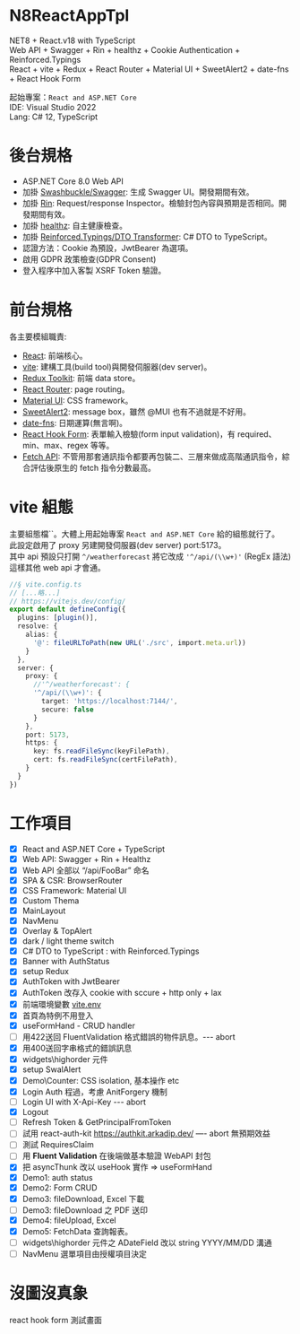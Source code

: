 # N8ReactAppTpl
 NET8 + React.v18 with TypeScript    
 Web API + Swagger + Rin + healthz + Cookie Authentication + Reinforced.Typings   
 React + vite + Redux + React Router + Material UI + SweetAlert2 + date-fns + React Hook Form   

 起始專案：`React and ASP.NET Core`   
 IDE: Visual Studio 2022   
 Lang: C# 12, TypeScript   
 
# 後台規格
* ASP.NET Core 8.0 Web API
* 加掛 [Swashbuckle/Swagger](https://learn.microsoft.com/zh-tw/aspnet/core/tutorials/getting-started-with-swashbuckle?view=aspnetcore-8.0&tabs=visual-studio): 生成 Swagger UI。開發期間有效。
* 加掛 [Rin](https://github.com/mayuki/Rin): Request/response Inspector。檢驗封包內容與預期是否相同。開發期間有效。
* 加掛 [healthz](https://learn.microsoft.com/zh-tw/aspnet/core/host-and-deploy/health-checks?view=aspnetcore-8.0): 自主健康檢查。
* 加掛 [Reinforced.Typings/DTO Transformer](https://github.com/reinforced/Reinforced.Typings): C# DTO to TypeScript。
* 認證方法：Cookie 為預設，JwtBearer 為選項。 
* 啟用 GDPR 政策檢查(GDPR Consent)
* 登入程序中加入客製 XSRF Token 驗證。

# 前台規格
 各主要模組職責:
* [React](https://react.dev/reference/react): 前端核心。
* [vite](https://vitejs.dev/guide/): 建構工具(build tool)與開發伺服器(dev server)。
* [Redux Toolkit](https://redux-toolkit.js.org/): 前端 data store。
* [React Router](https://reactrouter.com/en/main/start/tutorial): page routing。
* [Material UI](https://mui.com/core/): CSS framework。
* [SweetAlert2](https://sweetalert2.github.io/): message box，雖然 @MUI 也有不過就是不好用。
* [date-fns](https://date-fns.org/): 日期運算(無言啊)。
* [React Hook Form](https://react-hook-form.com/): 表單輸入檢驗(form input validation)，有 required、min、max、regex 等等。
* [Fetch API](https://developer.mozilla.org/zh-TW/docs/Web/API/Fetch_API/Using_Fetch): 不管用那套通訊指令都要再包裝二、三層來做成高階通訊指令，綜合評估後原生的 fetch 指令分數最高。

# vite 組態
主要組態檔``。大體上用起始專案 `React and ASP.NET Core` 給的組態就行了。   
此設定啟用了 proxy 另建開發伺服器(dev server) port:5173。  
其中 api 預設只打開 `^/weatherforecast` 將它改成 `'^/api/(\\w+)'` (RegEx 語法)這樣其他 web api 才會通。

```TypeScript
//§ vite.config.ts
// [...略...]
// https://vitejs.dev/config/
export default defineConfig({
  plugins: [plugin()],
  resolve: {
    alias: {
      '@': fileURLToPath(new URL('./src', import.meta.url))
    }
  },
  server: {
    proxy: {
      //'^/weatherforecast': {
      '^/api/(\\w+)': {
        target: 'https://localhost:7144/',
        secure: false
      }
    },
    port: 5173,
    https: {
      key: fs.readFileSync(keyFilePath),
      cert: fs.readFileSync(certFilePath),
    }
  }
})
```

# 工作項目
- [x]  React and ASP.NET Core + TypeScript
- [x]  Web API: Swagger + Rin + Healthz
- [x]  Web API 全部以 “/api/FooBar” 命名
- [x]  SPA & CSR: BrowserRouter
- [x]  CSS Framework: Material UI
- [x]  Custom Thema
- [x]  MainLayout
- [x]  NavMenu
- [x]  Overlay & TopAlert
- [x]  dark / light theme switch
- [x]  C# DTO to TypeScript : with Reinforced.Typings
- [x]  Banner with AuthStatus
- [x]  setup Redux
- [x]  AuthToken with JwtBearer
- [x]  AuthToken 改存入 cookie with sccure + http only + lax
- [x]  前端環境變數 [vite.env](https://vitejs.dev/guide/env-and-mode)
- [x]  首頁為特例不用登入
- [x]  useFormHand - CRUD handler
- [ ]  用422送回 FluentValidation 格式錯誤的物件訊息。--- abort
- [x]  用400送回字串格式的錯誤訊息
- [x]  widgets\highorder 元件
- [x]  setup SwalAlert
- [x]  Demo\Counter: CSS isolation, 基本操作 etc 
- [x]  Login Auth 程過，考慮 AnitForgery 機制
- [ ]  Login UI with X-Api-Key --- abort
- [x]  Logout
- [ ]  Refresh Token & GetPrincipalFromToken
- [ ]  試用 react-auth-kit https://authkit.arkadip.dev/ —- abort 無預期效益
- [ ]  測試 RequiresClaim
- [ ]  用 **Fluent Validation** 在後端做基本驗證 WebAPI 封包
- [x]  把 asyncThunk 改以 useHook 實作 => useFormHand
- [x]  Demo1: auth status
- [x]  Demo2: Form CRUD
- [x]  Demo3: fileDownload, Excel 下載
- [ ]  Demo3: fileDownload 之 PDF 送印
- [x]  Demo4: fileUpload, Excel
- [x]  Demo5: FetchData 查詢報表。
- [ ]  widgets\highorder 元件之 ADateField 改以 string YYYY/MM/DD 溝通
- [ ]  NavMenu 選單項目由授權項目決定

# 沒圖沒真象
react hook form 測試畫面
